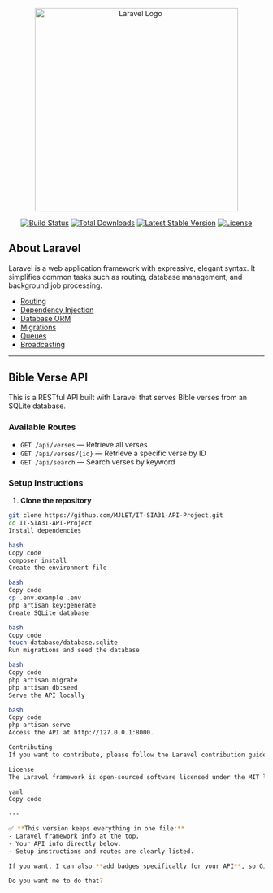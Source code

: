 <p align="center">
  <a href="https://laravel.com" target="_blank">
    <img src="https://raw.githubusercontent.com/laravel/art/master/logo-lockup/5%20SVG/2%20CMYK/1%20Full%20Color/laravel-logolockup-cmyk-red.svg" width="400" alt="Laravel Logo">
  </a>
</p>

<p align="center">
  <a href="https://github.com/laravel/framework/actions"><img src="https://github.com/laravel/framework/workflows/tests/badge.svg" alt="Build Status"></a>
  <a href="https://packagist.org/packages/laravel/framework"><img src="https://img.shields.io/packagist/dt/laravel/framework" alt="Total Downloads"></a>
  <a href="https://packagist.org/packages/laravel/framework"><img src="https://img.shields.io/packagist/v/laravel/framework" alt="Latest Stable Version"></a>
  <a href="https://packagist.org/packages/laravel/framework"><img src="https://img.shields.io/packagist/l/laravel/framework" alt="License"></a>
</p>

## About Laravel

Laravel is a web application framework with expressive, elegant syntax. It simplifies common tasks such as routing, database management, and background job processing.

- [Routing](https://laravel.com/docs/routing)
- [Dependency Injection](https://laravel.com/docs/container)
- [Database ORM](https://laravel.com/docs/eloquent)
- [Migrations](https://laravel.com/docs/migrations)
- [Queues](https://laravel.com/docs/queues)
- [Broadcasting](https://laravel.com/docs/broadcasting)

---

## Bible Verse API

This is a RESTful API built with Laravel that serves Bible verses from an SQLite database.

### Available Routes

- `GET /api/verses` — Retrieve all verses  
- `GET /api/verses/{id}` — Retrieve a specific verse by ID  
- `GET /api/search` — Search verses by keyword  

### Setup Instructions

1. **Clone the repository**
```bash
git clone https://github.com/MJLET/IT-SIA31-API-Project.git
cd IT-SIA31-API-Project
Install dependencies

bash
Copy code
composer install
Create the environment file

bash
Copy code
cp .env.example .env
php artisan key:generate
Create SQLite database

bash
Copy code
touch database/database.sqlite
Run migrations and seed the database

bash
Copy code
php artisan migrate
php artisan db:seed
Serve the API locally

bash
Copy code
php artisan serve
Access the API at http://127.0.0.1:8000.

Contributing
If you want to contribute, please follow the Laravel contribution guide.

License
The Laravel framework is open-sourced software licensed under the MIT license.

yaml
Copy code

---

✅ **This version keeps everything in one file:**  
- Laravel framework info at the top.  
- Your API info directly below.  
- Setup instructions and routes are clearly listed.  

If you want, I can also **add badges specifically for your API**, so GitHub shows your branch, last commit, or workflow status for `marben`. That makes it look even more professional.  

Do you want me to do that?
